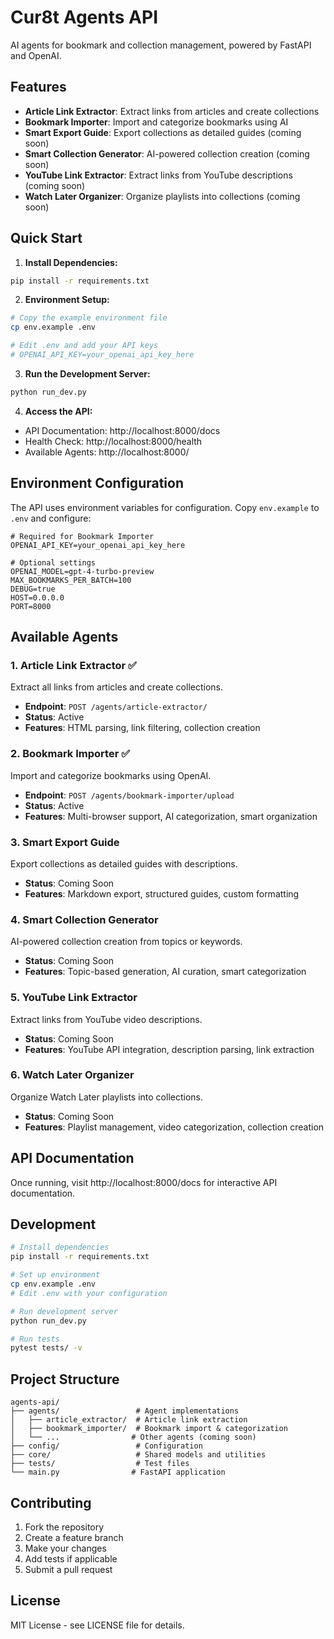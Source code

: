 # Cur8t Agents API

AI agents for bookmark and collection management, powered by FastAPI and OpenAI.

## Features

- **Article Link Extractor**: Extract links from articles and create collections
- **Bookmark Importer**: Import and categorize bookmarks using AI
- **Smart Export Guide**: Export collections as detailed guides (coming soon)
- **Smart Collection Generator**: AI-powered collection creation (coming soon)
- **YouTube Link Extractor**: Extract links from YouTube descriptions (coming soon)
- **Watch Later Organizer**: Organize playlists into collections (coming soon)

## Quick Start

1. **Install Dependencies:**

```bash
pip install -r requirements.txt
```

2. **Environment Setup:**

```bash
# Copy the example environment file
cp env.example .env

# Edit .env and add your API keys
# OPENAI_API_KEY=your_openai_api_key_here
```

3. **Run the Development Server:**

```bash
python run_dev.py
```

4. **Access the API:**

- API Documentation: http://localhost:8000/docs
- Health Check: http://localhost:8000/health
- Available Agents: http://localhost:8000/

## Environment Configuration

The API uses environment variables for configuration. Copy `env.example` to `.env` and configure:

```env
# Required for Bookmark Importer
OPENAI_API_KEY=your_openai_api_key_here

# Optional settings
OPENAI_MODEL=gpt-4-turbo-preview
MAX_BOOKMARKS_PER_BATCH=100
DEBUG=true
HOST=0.0.0.0
PORT=8000
```

## Available Agents

### 1. Article Link Extractor ✅

Extract all links from articles and create collections.

- **Endpoint**: `POST /agents/article-extractor/`
- **Status**: Active
- **Features**: HTML parsing, link filtering, collection creation

### 2. Bookmark Importer ✅

Import and categorize bookmarks using OpenAI.

- **Endpoint**: `POST /agents/bookmark-importer/upload`
- **Status**: Active
- **Features**: Multi-browser support, AI categorization, smart organization

### 3. Smart Export Guide

Export collections as detailed guides with descriptions.

- **Status**: Coming Soon
- **Features**: Markdown export, structured guides, custom formatting

### 4. Smart Collection Generator

AI-powered collection creation from topics or keywords.

- **Status**: Coming Soon
- **Features**: Topic-based generation, AI curation, smart categorization

### 5. YouTube Link Extractor

Extract links from YouTube video descriptions.

- **Status**: Coming Soon
- **Features**: YouTube API integration, description parsing, link extraction

### 6. Watch Later Organizer

Organize Watch Later playlists into collections.

- **Status**: Coming Soon
- **Features**: Playlist management, video categorization, collection creation

## API Documentation

Once running, visit http://localhost:8000/docs for interactive API documentation.

## Development

```bash
# Install dependencies
pip install -r requirements.txt

# Set up environment
cp env.example .env
# Edit .env with your configuration

# Run development server
python run_dev.py

# Run tests
pytest tests/ -v
```

## Project Structure

```
agents-api/
├── agents/                 # Agent implementations
│   ├── article_extractor/  # Article link extraction
│   ├── bookmark_importer/  # Bookmark import & categorization
│   └── ...                # Other agents (coming soon)
├── config/                 # Configuration
├── core/                   # Shared models and utilities
├── tests/                  # Test files
└── main.py                # FastAPI application
```

## Contributing

1. Fork the repository
2. Create a feature branch
3. Make your changes
4. Add tests if applicable
5. Submit a pull request

## License

MIT License - see LICENSE file for details.

